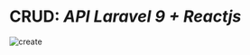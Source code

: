 # CRUD:  _API Laravel 9 + Reactjs_
![create](https://user-images.githubusercontent.com/96445737/206864331-e56f495c-b373-4524-b77b-43257f364992.png)
